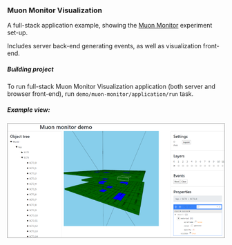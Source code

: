 
### Muon Monitor Visualization

A full-stack application example, showing the 
[Muon Monitor](http://npm.mipt.ru/projects/physics.html#mounMonitor) experiment set-up.

Includes server back-end generating events, as well as visualization front-end. 

##### Building project

To run full-stack Muon Monitor Visualization application (both server and browser front-end), run 
`demo/muon-monitor/application/run` task.

##### Example view:

![](../../doc/resources/muon-monitor.png)


